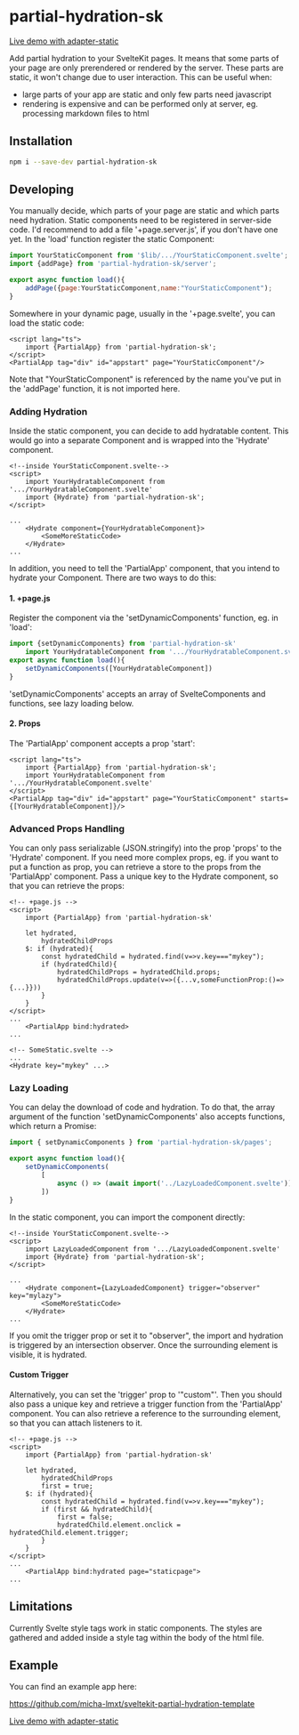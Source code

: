 # partial-hydration-sk

[Live demo with adapter-static](https://partial-hydration.gradientdescent.de)

Add partial hydration to your SvelteKit pages. It means that some parts of your page are only
prerendered or rendered by the server. These parts are static, it won't change due to user interaction.
This can be useful when:

 - large parts of your app are static and only few parts need javascript
 - rendering is expensive and can be performed only at server, eg. processing markdown files to html  

## Installation


```bash
npm i --save-dev partial-hydration-sk
```

## Developing

You manually decide, which parts of your page are static and which parts need hydration.
Static components need to be registered in server-side code. I'd recommend to add a file
'+page.server.js', if you don't have one yet. In the 'load' function register the static 
Component:

```javascript
import YourStaticComponent from '$lib/.../YourStaticComponent.svelte';
import {addPage} from 'partial-hydration-sk/server';

export async function load(){
    addPage({page:YourStaticComponent,name:"YourStaticComponent");
}
```

Somewhere in your dynamic page, usually in the '+page.svelte', you can load the static code:
```svelte
<script lang="ts">
    import {PartialApp} from 'partial-hydration-sk';
</script>
<PartialApp tag="div" id="appstart" page="YourStaticComponent"/>
```

Note that "YourStaticComponent" is referenced by the name you've put in the 'addPage' function, it is not imported here.

### Adding Hydration

Inside the static component, you can decide to add hydratable content. This would go into a separate 
Component and is wrapped into the 'Hydrate' component.

```svelte
<!--inside YourStaticComponent.svelte-->
<script>
    import YourHydratableComponent from '.../YourHydratableComponent.svelte'
    import {Hydrate} from 'partial-hydration-sk';
</script>

...
    <Hydrate component={YourHydratableComponent}>
        <SomeMoreStaticCode>
    </Hydrate>
...
```

In addition, you need to tell the 'PartialApp' component, that you intend to hydrate your Component. There are two ways to do this:

#### 1. +page.js

Register the component via the 'setDynamicComponents' function, eg. in 'load':

```js
import {setDynamicComponents} from 'partial-hydration-sk'
    import YourHydratableComponent from '.../YourHydratableComponent.svelte'
export async function load(){
    setDynamicComponents([YourHydratableComponent])
}
```
'setDynamicComponents' accepts an array of SvelteComponents and functions, see lazy loading below.

#### 2. Props

The 'PartialApp' component accepts a prop 'start':
```svelte
<script lang="ts">
    import {PartialApp} from 'partial-hydration-sk';
    import YourHydratableComponent from '.../YourHydratableComponent.svelte'
</script>
<PartialApp tag="div" id="appstart" page="YourStaticComponent" starts={[YourHydratableComponent]}/>
```

### Advanced Props Handling

You can only pass serializable (JSON.stringify) into the prop 'props' to the 'Hydrate' component. If you need more complex props, eg. if you want to put a function as prop, you can retrieve a store to the props from the 'PartialApp' component. Pass a unique key to the Hydrate component, so that you can retrieve the props: 

```svelte
<!-- +page.js -->
<script>
    import {PartialApp} from 'partial-hydration-sk'

    let hydrated,
        hydratedChildProps
    $: if (hydrated){
        const hydratedChild = hydrated.find(v=>v.key==="mykey");
        if (hydratedChild){
            hydratedChildProps = hydratedChild.props;
            hydratedChildProps.update(v=>({...v,someFunctionProp:()=>{...}}))
        }
    }
</script>
...
    <PartialApp bind:hydrated>
...
```

```svelte
<!-- SomeStatic.svelte -->
...
<Hydrate key="mykey" ...>
```

### Lazy Loading

You can delay the download of code and hydration. To do that, the array argument of the function 'setDynamicComponents' also accepts functions, which return a Promise<SvelteComponent>:

```javascript
import { setDynamicComponents } from 'partial-hydration-sk/pages';

export async function load(){
    setDynamicComponents(
        [
            async () => (await import('../LazyLoadedComponent.svelte')).default
        ])
}
```

In the static component, you can import the component directly:

```svelte
<!--inside YourStaticComponent.svelte-->
<script>
    import LazyLoadedComponent from '.../LazyLoadedComponent.svelte'
    import {Hydrate} from 'partial-hydration-sk';
</script>

...
    <Hydrate component={LazyLoadedComponent} trigger="observer" key="mylazy">
        <SomeMoreStaticCode>
    </Hydrate>
...
```

If you omit the trigger prop or set it to "observer", the import and hydration is triggered by an intersection observer. Once the surrounding element is visible, it is hydrated. 

#### Custom Trigger

Alternatively, you can set the 'trigger' prop to '"custom"'. Then you should also pass a unique key and retrieve a trigger function from the 'PartialApp' component. You can also retrieve a reference to the surrounding element, so that you can attach listeners to it.

```svelte
<!-- +page.js -->
<script>
    import {PartialApp} from 'partial-hydration-sk'

    let hydrated,
        hydratedChildProps
        first = true;
    $: if (hydrated){
        const hydratedChild = hydrated.find(v=>v.key==="mykey");
        if (first && hydratedChild){
            first = false;
            hydratedChild.element.onclick = hydratedChild.element.trigger;
        }
    }
</script>
...
    <PartialApp bind:hydrated page="staticpage">
...
```

## Limitations

Currently Svelte style tags work in static components. The styles are gathered and added inside a style tag within the body of the html file.

## Example

You can find an example app here:

https://github.com/micha-lmxt/sveltekit-partial-hydration-template

[Live demo with adapter-static](https://partial-hydration.gradientdescent.de)

